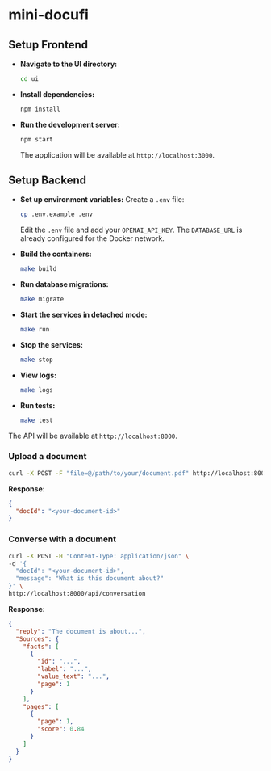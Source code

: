 # mini-docufi

## Setup Frontend

- **Navigate to the UI directory:**
  ```bash
  cd ui
  ```

- **Install dependencies:**
  ```bash
  npm install
  ```

- **Run the development server:**
  ```bash
  npm start
  ```
  The application will be available at `http://localhost:3000`.

## Setup Backend

- **Set up environment variables:**
   Create a `.env` file:
   ```bash
   cp .env.example .env
   ```
   Edit the `.env` file and add your `OPENAI_API_KEY`. The `DATABASE_URL` is already configured for the Docker network.

- **Build the containers:**
     ```bash
     make build
     ```

- **Run database migrations:**
     ```bash
     make migrate
     ```

- **Start the services in detached mode:**
     ```bash
     make run
     ```

- **Stop the services:**
     ```bash
     make stop
     ```

- **View logs:**
     ```bash
     make logs
     ```

- **Run tests:**
     ```bash
     make test
     ```

The API will be available at `http://localhost:8000`.

### Upload a document

```bash
curl -X POST -F "file=@/path/to/your/document.pdf" http://localhost:8000/api/upload
```

**Response:**
```json
{
  "docId": "<your-document-id>"
}
```

### Converse with a document

```bash
curl -X POST -H "Content-Type: application/json" \
-d '{
  "docId": "<your-document-id>",
  "message": "What is this document about?"
}' \
http://localhost:8000/api/conversation
```

**Response:**
```json
{
  "reply": "The document is about...",
  "Sources": {
    "facts": [
      {
        "id": "...",
        "label": "...",
        "value_text": "...",
        "page": 1
      }
    ],
    "pages": [
      {
        "page": 1,
        "score": 0.84
      }
    ]
  }
}
```
